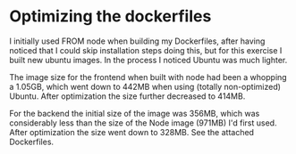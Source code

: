 # Optimizing the dockerfiles

I initially used FROM node when building my Dockerfiles, after having noticed that 
I could skip installation steps doing this, but for this exercise I built new 
ubuntu images. In the process I noticed Ubuntu was much lighter. 

The image size for the frontend when built with node had been a whopping a 1.05GB, which
went down to 442MB when using (totally non-optimized) Ubuntu. After optimization the size
further decreased to 414MB.

For the backend the initial size of the image was 356MB, which was considerably less than the size
of the Node image (971MB) I'd first used. After optimization the size went down to 328MB. See the attached Dockerfiles. 

